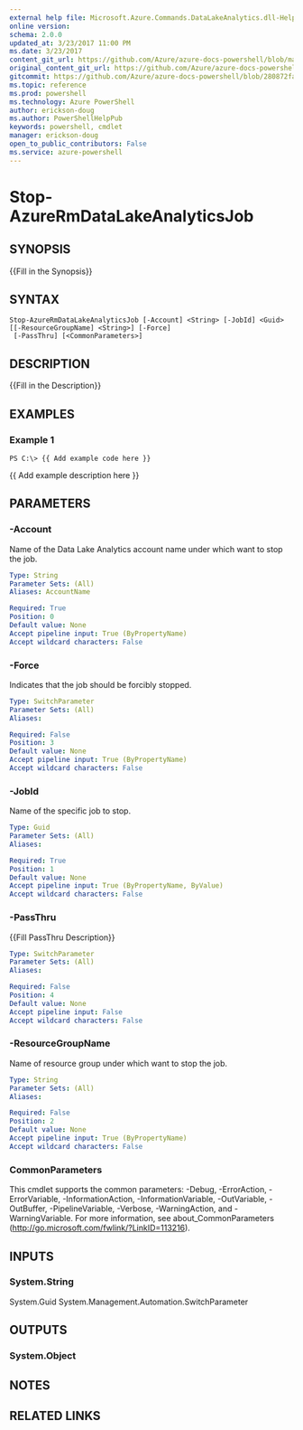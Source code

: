 ```yaml
---
external help file: Microsoft.Azure.Commands.DataLakeAnalytics.dll-Help.xml
online version: 
schema: 2.0.0
updated_at: 3/23/2017 11:00 PM
ms.date: 3/23/2017
content_git_url: https://github.com/Azure/azure-docs-powershell/blob/master/azureps-cmdlets-docs/ResourceManager/AzureRM.DataLakeAnalytics/v1.0.4.3/Stop-AzureRmDataLakeAnalyticsJob.md
original_content_git_url: https://github.com/Azure/azure-docs-powershell/blob/master/azureps-cmdlets-docs/ResourceManager/AzureRM.DataLakeAnalytics/v1.0.4.3/Stop-AzureRmDataLakeAnalyticsJob.md
gitcommit: https://github.com/Azure/azure-docs-powershell/blob/280872fa529e03be2466fa2252957a2060a9dfe4/azureps-cmdlets-docs/ResourceManager/AzureRM.DataLakeAnalytics/v1.0.4.3/Stop-AzureRmDataLakeAnalyticsJob.md
ms.topic: reference
ms.prod: powershell
ms.technology: Azure PowerShell
author: erickson-doug
ms.author: PowerShellHelpPub
keywords: powershell, cmdlet
manager: erickson-doug
open_to_public_contributors: False
ms.service: azure-powershell
---
```


# Stop-AzureRmDataLakeAnalyticsJob

## SYNOPSIS
{{Fill in the Synopsis}}

## SYNTAX

```
Stop-AzureRmDataLakeAnalyticsJob [-Account] <String> [-JobId] <Guid> [[-ResourceGroupName] <String>] [-Force]
 [-PassThru] [<CommonParameters>]
```

## DESCRIPTION
{{Fill in the Description}}

## EXAMPLES

### Example 1
```
PS C:\> {{ Add example code here }}
```

{{ Add example description here }}

## PARAMETERS

### -Account
Name of the Data Lake Analytics account name under which want to stop the job.

```yaml
Type: String
Parameter Sets: (All)
Aliases: AccountName

Required: True
Position: 0
Default value: None
Accept pipeline input: True (ByPropertyName)
Accept wildcard characters: False
```

### -Force
Indicates that the job should be forcibly stopped.

```yaml
Type: SwitchParameter
Parameter Sets: (All)
Aliases: 

Required: False
Position: 3
Default value: None
Accept pipeline input: True (ByPropertyName)
Accept wildcard characters: False
```

### -JobId
Name of the specific job to stop.

```yaml
Type: Guid
Parameter Sets: (All)
Aliases: 

Required: True
Position: 1
Default value: None
Accept pipeline input: True (ByPropertyName, ByValue)
Accept wildcard characters: False
```

### -PassThru
{{Fill PassThru Description}}

```yaml
Type: SwitchParameter
Parameter Sets: (All)
Aliases: 

Required: False
Position: 4
Default value: None
Accept pipeline input: False
Accept wildcard characters: False
```

### -ResourceGroupName
Name of resource group under which want to stop the job.

```yaml
Type: String
Parameter Sets: (All)
Aliases: 

Required: False
Position: 2
Default value: None
Accept pipeline input: True (ByPropertyName)
Accept wildcard characters: False
```

### CommonParameters
This cmdlet supports the common parameters: -Debug, -ErrorAction, -ErrorVariable, -InformationAction, -InformationVariable, -OutVariable, -OutBuffer, -PipelineVariable, -Verbose, -WarningAction, and -WarningVariable. For more information, see about_CommonParameters (http://go.microsoft.com/fwlink/?LinkID=113216).

## INPUTS

### System.String
System.Guid
System.Management.Automation.SwitchParameter

## OUTPUTS

### System.Object

## NOTES

## RELATED LINKS


